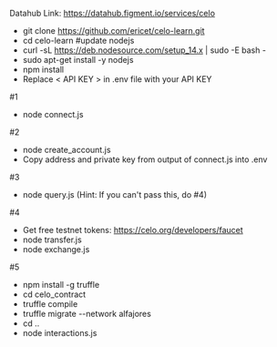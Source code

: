 Datahub Link: https://datahub.figment.io/services/celo

* git clone https://github.com/ericet/celo-learn.git
* cd celo-learn
#update nodejs
* curl -sL https://deb.nodesource.com/setup_14.x | sudo -E bash -
* sudo apt-get install -y nodejs
* npm install
* Replace < API KEY > in .env file with your API KEY

#1
* node connect.js

#2
* node create_account.js
* Copy address and private key from output of connect.js into .env

#3
* node query.js
(Hint: If you can't pass this, do #4)

#4
* Get free testnet tokens: https://celo.org/developers/faucet
* node transfer.js
* node exchange.js

#5
* npm install -g truffle
* cd celo_contract
* truffle compile
* truffle migrate --network alfajores
* cd ..
* node interactions.js
